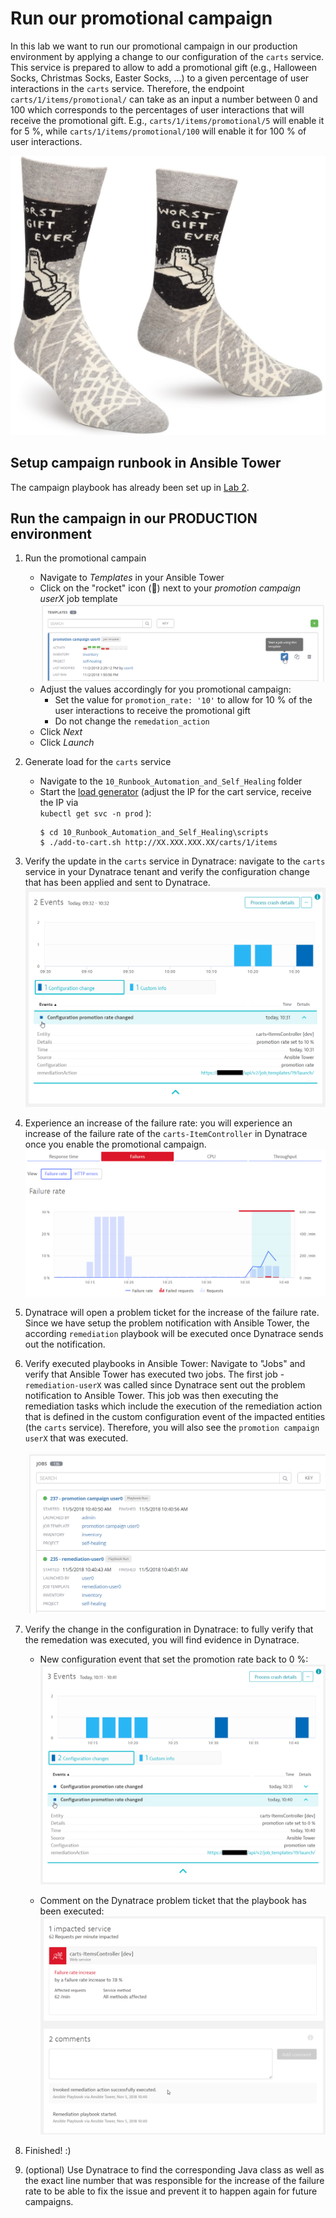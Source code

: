 # Run our promotional campaign

In this lab we want to run our promotional campaign in our production environment by applying a change to our configuration of the `carts` service. This service is prepared to allow to add a promotional gift (e.g., Halloween Socks, Christmas Socks, Easter Socks, ...) to a given percentage of user interactions in the `carts` service. 
Therefore, the endpoint `carts/1/items/promotional/` can take as an input a number between 0 and 100 which corresponds to the percentages of user interactions that will receive the promotional gift. E.g., `carts/1/items/promotional/5` will enable it for 5 %, while `carts/1/items/promotional/100` will enable it for 100 % of user interactions. 

![gift socks](../assets/gift-socks.png)

## Setup campaign runbook in Ansible Tower

The campaign playbook has already been set up in [Lab 2](../2_Setup_Tower). 

## Run the campaign in our PRODUCTION environment

1. Run the promotional campain
    - Navigate to _Templates_ in your Ansible Tower
    - Click on the "rocket" icon (🚀) next to your _promotion campaign userX_ job template
    ![run template](../assets/ansible-template-run.png)
    - Adjust the values accordingly for you promotional campaign:
      - Set the value for `promotion_rate: '10'` to allow for 10 % of the user interactions to receive the promotional gift
      - Do not change the `remedation_action` 
    - Click _Next_
    - Click _Launch_

1. Generate load for the `carts` service
    - Navigate to the `10_Runbook_Automation_and_Self_Healing` folder
    - Start the [load generator](../scripts/) (adjust the IP for the cart service, receive the IP via <br> `kubectl get svc -n prod` ): 
      ```
      $ cd 10_Runbook_Automation_and_Self_Healing\scripts
      $ ./add-to-cart.sh http://XX.XXX.XXX.XX/carts/1/items
      ```

1. Verify the update in the `carts` service in Dynatrace: navigate to the `carts` service in your Dynatrace tenant and verify the configuration change that has been applied and sent to Dynatrace.
    ![custom configuration event](../assets/service-custom-configuration-event.png)

1. Experience an increase of the failure rate: you will experience an increase of the failure rate of the `carts-ItemController` in Dynatrace once you enable the promotional campaign. 
    ![failure rate increase](../assets/failure-rate-increase.png)

1. Dynatrace will open a problem ticket for the increase of the failure rate. Since we have setup the problem notification with Ansible Tower, the according `remediation` playbook will be executed once Dynatrace sends out the notification.

1. Verify executed playbooks in Ansible Tower:
    Navigate to "Jobs" and verify that Ansible Tower has executed two jobs. The first job - `remediation-userX` was called since Dynatrace sent out the problem notification to Ansible Tower. This job was then executing the remediation tasks which include the execution of the remediation action that is defined in the custom configuration event of the impacted entities (the `carts` service). Therefore, you will also see the `promotion campaign userX` that was executed.

    ![remediation job execution](../assets/ansible-remediation-execution.png)

1. Verify the change in the configuration in Dynatrace: to fully verify that the remedation was executed, you will find evidence in Dynatrace.
    - New configuration event that set the promotion rate back to 0 %:
    ![custom configuration event](../assets/service-custom-configuration-event-remediation.png)

    - Comment on the Dynatrace problem ticket that the playbook has been executed:
    ![comments on problem](../assets/problem-comments.png)
    
1. Finished! :)

1. (optional) Use Dynatrace to find the corresponding Java class as well as the exact line number that was responsible for the increase of the failure rate to be able to fix the issue and prevent it to happen again for future campaigns.



    
